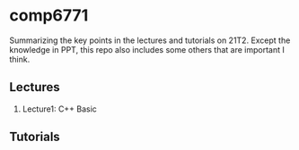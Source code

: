 # comp6771
Summarizing the key points in the lectures and tutorials on 21T2. Except the knowledge in PPT, this repo also includes some others that are important I think.

## Lectures

1. Lecture1: C++ Basic

## Tutorials


